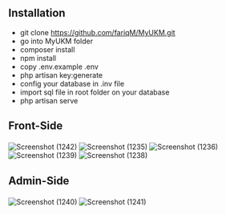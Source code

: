 ## Installation
- git clone https://github.com/fariqM/MyUKM.git
- go into MyUKM folder
- composer install
- npm install
- copy .env.example .env
- php artisan key:generate
- config your database in .inv file
- import sql file in root folder on your database
- php artisan serve

## #########
## <p><b>Front-Side</b></p>
![Screenshot (1242)](https://user-images.githubusercontent.com/71390462/122769722-03474e00-d2cf-11eb-99d0-7ca640de2f68.png)
![Screenshot (1235)](https://user-images.githubusercontent.com/71390462/122769759-0c381f80-d2cf-11eb-9f67-f73cb03a96a5.png)
![Screenshot (1236)](https://user-images.githubusercontent.com/71390462/122769782-0f331000-d2cf-11eb-812b-e01bd3238856.png)
![Screenshot (1239)](https://user-images.githubusercontent.com/71390462/122769799-15c18780-d2cf-11eb-8ccd-ae7525d75395.png)
![Screenshot (1238)](https://user-images.githubusercontent.com/71390462/122769814-1823e180-d2cf-11eb-9c93-56f2fd415a99.png)

## #########
## <p><b>Admin-Side</b></p>
![Screenshot (1240)](https://user-images.githubusercontent.com/71390462/122769965-37bb0a00-d2cf-11eb-8d2d-448922b689e6.png)
![Screenshot (1241)](https://user-images.githubusercontent.com/71390462/122769948-338eec80-d2cf-11eb-86b2-a69d4c05d347.png)
